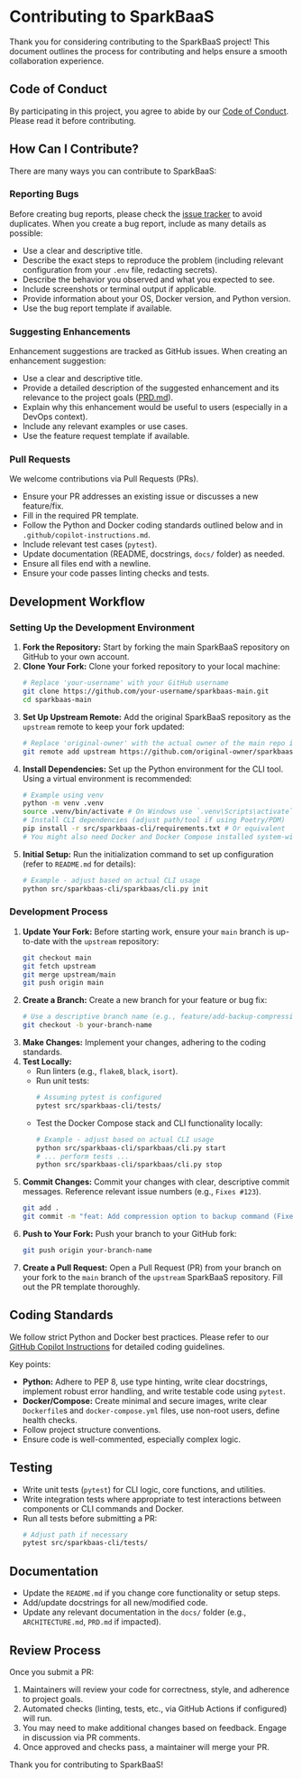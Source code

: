 # Contributing to SparkBaaS

Thank you for considering contributing to the SparkBaaS project! This document outlines the process for contributing and helps ensure a smooth collaboration experience.

## Code of Conduct

By participating in this project, you agree to abide by our [Code of Conduct](CODE_OF_CONDUCT.md). Please read it before contributing.

## How Can I Contribute?

There are many ways you can contribute to SparkBaaS:

### Reporting Bugs

Before creating bug reports, please check the [issue tracker](https://github.com/your-username/sparkbaas-main/issues) to avoid duplicates. When you create a bug report, include as many details as possible:

- Use a clear and descriptive title.
- Describe the exact steps to reproduce the problem (including relevant configuration from your `.env` file, redacting secrets).
- Describe the behavior you observed and what you expected to see.
- Include screenshots or terminal output if applicable.
- Provide information about your OS, Docker version, and Python version.
- Use the bug report template if available.

### Suggesting Enhancements

Enhancement suggestions are tracked as GitHub issues. When creating an enhancement suggestion:

- Use a clear and descriptive title.
- Provide a detailed description of the suggested enhancement and its relevance to the project goals ([PRD.md](docs/PRD.md)).
- Explain why this enhancement would be useful to users (especially in a DevOps context).
- Include any relevant examples or use cases.
- Use the feature request template if available.

### Pull Requests

We welcome contributions via Pull Requests (PRs).

- Ensure your PR addresses an existing issue or discusses a new feature/fix.
- Fill in the required PR template.
- Follow the Python and Docker coding standards outlined below and in `.github/copilot-instructions.md`.
- Include relevant test cases (`pytest`).
- Update documentation (README, docstrings, `docs/` folder) as needed.
- Ensure all files end with a newline.
- Ensure your code passes linting checks and tests.

## Development Workflow

### Setting Up the Development Environment

1.  **Fork the Repository:** Start by forking the main SparkBaaS repository on GitHub to your own account.
2.  **Clone Your Fork:** Clone your forked repository to your local machine:
    ```bash
    # Replace 'your-username' with your GitHub username
    git clone https://github.com/your-username/sparkbaas-main.git
    cd sparkbaas-main
    ```
3.  **Set Up Upstream Remote:** Add the original SparkBaaS repository as the `upstream` remote to keep your fork updated:
    ```bash
    # Replace 'original-owner' with the actual owner of the main repo if different
    git remote add upstream https://github.com/original-owner/sparkbaas-main.git
    ```
4.  **Install Dependencies:** Set up the Python environment for the CLI tool. Using a virtual environment is recommended:
    ```bash
    # Example using venv
    python -m venv .venv
    source .venv/bin/activate # On Windows use `.venv\Scripts\activate`
    # Install CLI dependencies (adjust path/tool if using Poetry/PDM)
    pip install -r src/sparkbaas-cli/requirements.txt # Or equivalent
    # You might also need Docker and Docker Compose installed system-wide
    ```
5.  **Initial Setup:** Run the initialization command to set up configuration (refer to `README.md` for details):
    ```bash
    # Example - adjust based on actual CLI usage
    python src/sparkbaas-cli/sparkbaas/cli.py init
    ```

### Development Process

1.  **Update Your Fork:** Before starting work, ensure your `main` branch is up-to-date with the `upstream` repository:
    ```bash
    git checkout main
    git fetch upstream
    git merge upstream/main
    git push origin main
    ```
2.  **Create a Branch:** Create a new branch for your feature or bug fix:
    ```bash
    # Use a descriptive branch name (e.g., feature/add-backup-compression, fix/cli-status-output)
    git checkout -b your-branch-name
    ```
3.  **Make Changes:** Implement your changes, adhering to the coding standards.
4.  **Test Locally:**
    *   Run linters (e.g., `flake8`, `black`, `isort`).
    *   Run unit tests:
        ```bash
        # Assuming pytest is configured
        pytest src/sparkbaas-cli/tests/
        ```
    *   Test the Docker Compose stack and CLI functionality locally:
        ```bash
        # Example - adjust based on actual CLI usage
        python src/sparkbaas-cli/sparkbaas/cli.py start
        # ... perform tests ...
        python src/sparkbaas-cli/sparkbaas/cli.py stop
        ```
5.  **Commit Changes:** Commit your changes with clear, descriptive commit messages. Reference relevant issue numbers (e.g., `Fixes #123`).
    ```bash
    git add .
    git commit -m "feat: Add compression option to backup command (Fixes #123)"
    ```
6.  **Push to Your Fork:** Push your branch to your GitHub fork:
    ```bash
    git push origin your-branch-name
    ```
7.  **Create a Pull Request:** Open a Pull Request (PR) from your branch on your fork to the `main` branch of the `upstream` SparkBaaS repository. Fill out the PR template thoroughly.

## Coding Standards

We follow strict Python and Docker best practices. Please refer to our [GitHub Copilot Instructions](.github/copilot-instructions.md) for detailed coding guidelines.

Key points:

-   **Python:** Adhere to PEP 8, use type hinting, write clear docstrings, implement robust error handling, and write testable code using `pytest`.
-   **Docker/Compose:** Create minimal and secure images, write clear `Dockerfile`s and `docker-compose.yml` files, use non-root users, define health checks.
-   Follow project structure conventions.
-   Ensure code is well-commented, especially complex logic.

## Testing

-   Write unit tests (`pytest`) for CLI logic, core functions, and utilities.
-   Write integration tests where appropriate to test interactions between components or CLI commands and Docker.
-   Run all tests before submitting a PR:
    ```bash
    # Adjust path if necessary
    pytest src/sparkbaas-cli/tests/
    ```

## Documentation

-   Update the `README.md` if you change core functionality or setup steps.
-   Add/update docstrings for all new/modified code.
-   Update any relevant documentation in the `docs/` folder (e.g., `ARCHITECTURE.md`, `PRD.md` if impacted).

## Review Process

Once you submit a PR:

1.  Maintainers will review your code for correctness, style, and adherence to project goals.
2.  Automated checks (linting, tests, etc., via GitHub Actions if configured) will run.
3.  You may need to make additional changes based on feedback. Engage in discussion via PR comments.
4.  Once approved and checks pass, a maintainer will merge your PR.

Thank you for contributing to SparkBaaS!
